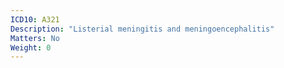 ```yaml
---
ICD10: A321
Description: "Listerial meningitis and meningoencephalitis"
Matters: No
Weight: 0
---
```



